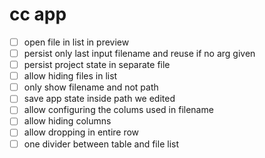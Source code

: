 # cc app

* [ ] open file in list in preview
* [ ] persist only last input filename and reuse if no arg given
* [ ] persist project state in separate file
* [ ] allow hiding files in list
* [ ] only show filename and not path
* [ ] save app state inside path we edited
* [ ] allow configuring the colums used in filename
* [ ] allow hiding columns
* [ ] allow dropping in entire row
* [ ] one divider between table and file list
